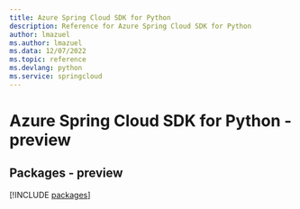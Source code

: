 ```yaml
---
title: Azure Spring Cloud SDK for Python
description: Reference for Azure Spring Cloud SDK for Python
author: lmazuel
ms.author: lmazuel
ms.data: 12/07/2022
ms.topic: reference
ms.devlang: python
ms.service: springcloud
---
```

# Azure Spring Cloud SDK for Python - preview
## Packages - preview
[!INCLUDE [packages](spring-cloud-index.md)]